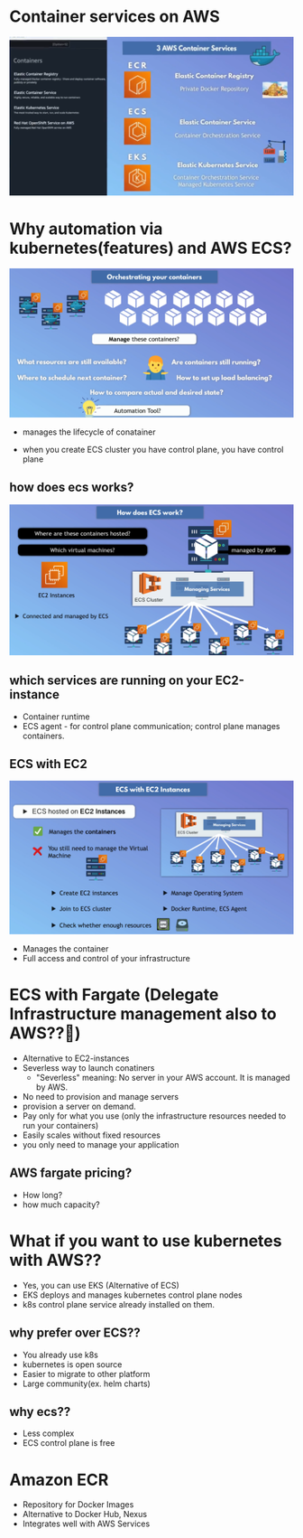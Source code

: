 # Container services on AWS
![AWS-kubernetes-services](/assets/AWS-kubernetes-services.png)


# Why automation via kubernetes(features)  and AWS ECS?
![Why-kubernetes](/assets/Why-kubernetes.png)

- manages the lifecycle of conatainer

- when you create ECS cluster you have control plane, you have control plane

## how does ecs works?
![ECS-working](/assets/ECS-working.png)
## which services are running on your EC2-instance
- Container runtime
- ECS agent - for control plane communication; control plane manages containers.
## ECS with EC2
![ECS-with-EC2](/assets/ECS-with-EC2.png)
- Manages the container
- Full access and control of your infrastructure

# ECS with Fargate (Delegate Infrastructure management also to AWS??🤔)
- Alternative to EC2-instances
- Severless way to launch conatiners
    - "Severless" meaning: No server in your AWS account. It is managed by AWS.
- No need to provision and manage servers
- provision a server on demand.
- Pay only for what you use (only the infrastructure resources needed to run your containers)
- Easily scales without fixed resources
- you only need to manage your application
## AWS fargate pricing?
- How long?
- how much capacity?

# What if you want to use kubernetes with AWS??
- Yes, you can use EKS (Alternative of ECS)
- EKS deploys and manages kubernetes control plane nodes 
- k8s control plane service already installed on them.
## why prefer over ECS??
- You already use k8s
- kubernetes is open source
- Easier to migrate to other platform
- Large community(ex. helm charts)
## why ecs??
- Less complex
- ECS control plane is free

# Amazon ECR
- Repository for Docker Images
- Alternative to Docker Hub, Nexus
- Integrates well with AWS Services


